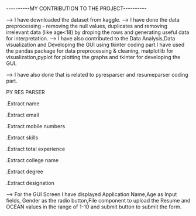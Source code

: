 ----------MY CONTRIBUTION TO THE PROJECT----------

--> I have downloaded the dataset from kaggle.
--> I have done the data preprocessing - removing the null values, duplicates and removing irrelevant data (like age<18) by droping the rows and generating useful data for interpretation.
--> I have also contributed to the Data Analysis,Data visualization and Developing the GUI using tkinter coding part.I have used the pandas package for data preprocessing & cleaning, matplotlib for visualization,pyplot for plotting the graphs and tkinter for developing the GUI.

--> I have also done that is related to pyresparser and resumeparser coding part.

PY RES PARSER

.Extract name

.Extract email

.Extract mobile numbers

.Extract skills

.Extract total experience

.Extract college name

.Extract degree

.Extract designation

--> For the GUI Screen I have displayed Application Name,Age as Input fields, Gender as the radio button,File component to upload the Resume and OCEAN values in the range of 1-10 and submit button to submit the form.
